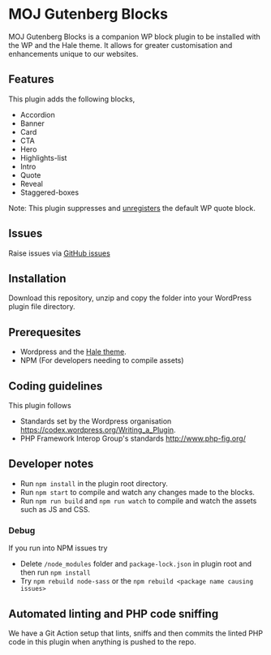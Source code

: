 # MOJ Gutenberg Blocks
MOJ Gutenberg Blocks is a companion WP block plugin to be installed with the WP and the Hale theme. It allows for greater customisation and enhancements unique to our websites.

## Features
This plugin adds the following blocks,
* Accordion
* Banner
* Card
* CTA
* Hero
* Highlights-list
* Intro
* Quote
* Reveal
* Staggered-boxes

Note: This plugin suppresses and [unregisters](https://github.com/ministryofjustice/wp-moj-blocks/blob/main/src/quote/index.js#L208-L210) the default WP quote block.

## Issues
Raise issues via
[GitHub issues](https://github.com/ministryofjustice/wp-moj-blocks/issues)

## Installation
Download this repository, unzip and copy the folder into your WordPress plugin file directory.

## Prerequesites
* Wordpress and the [Hale theme](https://github.com/ministryofjustice/wp-hale).
* NPM (For developers needing to compile assets)

## Coding guidelines
This plugin follows
* Standards set by the Wordpress organisation https://codex.wordpress.org/Writing_a_Plugin.
* PHP Framework Interop Group's standards http://www.php-fig.org/

## Developer notes
* Run `npm install` in the plugin root directory.
* Run `npm start` to compile and watch any changes made to the blocks.
* Run `npm run build` and `npm run watch` to compile and watch the assets such as JS and CSS.

### Debug
If you run into NPM issues try
* Delete `/node_modules` folder and `package-lock.json` in plugin root and then run `npm install`
* Try `npm rebuild node-sass` or the `npm rebuild <package name causing issues>`

## Automated linting and PHP code sniffing
We have a Git Action setup that lints, sniffs and then commits the linted PHP code in this plugin when anything is pushed to the repo.
	<meta name="twitter:card" content="summary_large_image" />
	<meta name="twitter:label1" content="Est. reading time">
	<meta name="twitter:data1" content="6 minutes">
